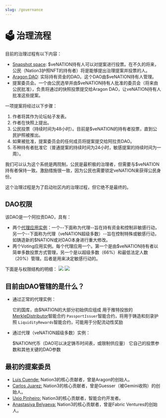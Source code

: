 ```yaml
---
slug: /governance
---
```


# 🗳 治理流程

目前的治理过程有以下内容：

- [Snapshot space](https://snapshot.org/#/nation3.eth"): \$veNATION持有人可以对提案进行投票。在不久的将来，公民（Nation3护照NFT的持有者）将是能够提出治理提案并投票的人。
- [Aragon DAO](https://client.aragon.org/#/nation3): 实际持有资金的DAO。这个DAO由\$veNATION持有人管理。
- 提案委员会。一个由公民选举并由\$veNATION持有人批准的委员会（将来由公民批准），负责将通过的快照投票提交给Aragon DAO，让veNATION持有人批准这些提案。

一项提案将经过以下步骤：

1. 作者将其作为论坛帖子发表。
2. 作者在快照上提出。
3. 公民投票（持续时间为48小时）。目前是\$veNATION的持有者投票，直到公民护照被推出。
4. 如果被批准，提案委员会的任何成员将提案提交给阿拉贡DAO。
5. 币种持有者批准它（普通提案的持续时间为24小时，敏感提案的持续时间为一周）。

我们可以认为这个系统是两院制，公民是最积极的治理者，但需要与\$veNATION持有者保持一致。激励措施很一致，因为公民也需要锁定veNATION来获得公民身份。

这个治理过程是为了启动社区内的治理过程，但它绝不是最终的。

## DAO权限

该DAO是一个阿拉贡DAO，具有：
- 两个[代理应用实例](https://aragon.org/agent "代理应用实例")：一个--下面称为代理--旨在持有资金和控制非敏感行动，另一个--下面称为代理（veNATION超级多数）--旨在控制特殊或敏感行动，如铸造新的\$NATION或对DAO本身进行重大修改。
- 两个Voting应用实例。每个代理应用一个。第一个是由\$veNATION持有者以简单多数投票方式管理，另一个是以超级多数（66%）和最低法定人数（20%）管理。后者是用来决定敏感行动的。

下面是与权限结构的明细：
![](https://user-images.githubusercontent.com/718208/164224949-10b3c522-9016-4ad8-98e3-c214635237e4.png)
![](https://user-images.githubusercontent.com/718208/164223663-1781297a-a82d-4fc3-a9d1-8cb0b25bba60.png)

## 目前由DAO管辖的是什么？

- 通过正常的代理实例：

    它的国库，由\$NATION的大部分初始供应组成
    用于推特投放的[MerkleDistributor](https://etherscan.io/address/0xcab2B7614351649870e4DCC3490Ab692bf3beD60 "MerkleDistributor")智能合约
    `PassportIssuer`智能合约，将用于铸造和刻录护照
    `LiquidityRewards`智能合约，可能用于分配流动性奖励&#x20;

- 通过代理（veNATION超级多数）实例：

    \$NATION代币（DAO可以决定铸币时间表，或限制供应量）
    它自己的投票参数和其他关键的DAO参数

## 最初的提案委员

- [Luis Cuende:](https://twitter.com/licuende "Luis Cuende:") Nation3的核心贡献者，曾是Aragon的创始人。
- [Carlos Juarez:](https://twitter.com/0xPaella "Carlos Juarez:") Nation3的核心贡献者，曾是Guesser（被Gemini收购）的创始人。
- [Uxio Pinheiro:](https://twitter.com/0xgallego "Uxio Pinheiro:") Nation3的核心贡献者，智能合约开发者。
- [Anastasiya Belyaeva:](https://twitter.com/anastasiya_vc "Anastasiya Belyaeva:") Nation3的核心贡献者，曾是Fabric Ventures的创始人。
